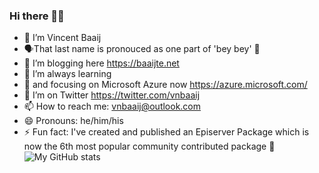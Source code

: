 ### Hi there 🙋‍♂️

* 🔭 I’m Vincent Baaij
* 🗣That last name is pronouced as one part of 'bey bey' 👋
* 🌱 I’m blogging here https://baaijte.net
* 👯 I’m always learning
* 💬 and focusing on Microsoft Azure now https://azure.microsoft.com/
* 🤔 I’m on Twitter https://twitter.com/vnbaaij
* 📫 How to reach me: vnbaaij@outlook.com
* 😄 Pronouns: he/him/his
* ⚡ Fun fact: I've created and published an Episerver Package which is now the 6th most popular community contributed package 🤪
![My GitHub stats](https://github-readme-stats.vercel.app/api?username=vnbaaij&show_icons=true&theme=graywhite)
